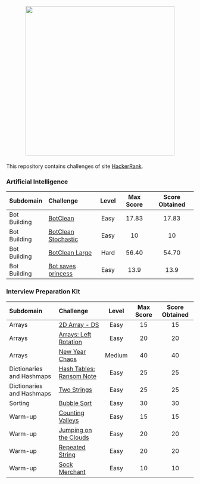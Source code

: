 <div style='float: center; text-align: center; margin-bottom: 20px'>
  <a href='https://www.hackerrank.com/dpcat237' target="_blank">
  <img width="400px" src="https://blog.hackerrank.com/wp-content/uploads/2017/04/logo_HRwordmark2700x670_2-1.png" />
  </a>
</div>

This repository contains challenges of site [HackerRank](https://www.hackerrank.com).


### Artificial Intelligence

| Subdomain    | Challenge                                                    | Level | Max Score | Score Obtained |
| :----------- | :----------------------------------------------------------- | :---: | :-------: | :------------: |
| Bot Building | [BotClean](https://github.com/dpcat237/hackerrank-golang/blob/master/Artificial%20Intelligence/Bot%20Building/bot-clean/main.go) | Easy  |   17.83   |     17.83      |
| Bot Building | [BotClean Stochastic](https://github.com/dpcat237/hackerrank-golang/blob/master/Artificial%20Intelligence/Bot%20Building/bot-clean-stochastic/main.go) | Easy  |    10     |       10       |
| Bot Building | [BotClean Large](https://github.com/dpcat237/hackerrank-golang/blob/master/Artificial%20Intelligence/Bot%20Building/bot-clean-large/main.go) | Hard  |   56.40   |     54.70      |
| Bot Building | [Bot saves princess](https://github.com/dpcat237/hackerrank-golang/blob/master/Artificial%20Intelligence/Bot%20Building/bot-saves-princess/main.go) | Easy  |   13.9    |      13.9      |



### Interview Preparation Kit

| Subdomain                 | Challenge                                                    | Level  | Max Score | Score Obtained |
| :------------------------ | :----------------------------------------------------------- | :----: | :-------: | :------------: |
| Arrays                    | [2D Array - DS](https://github.com/dpcat237/hackerrank-golang/blob/master/Interview%20Preparation%20Kit/Arrays/2d-array-ds/main.go) |  Easy  |    15     |       15       |
| Arrays                    | [Arrays: Left Rotation](https://github.com/dpcat237/hackerrank-golang/blob/master/Interview%20Preparation%20Kit/Arrays/arrays-left-rotation/main.go) |  Easy  |    20     |       20       |
| Arrays                    | [New Year Chaos](https://github.com/dpcat237/hackerrank-golang/blob/master/Interview%20Preparation%20Kit/Arrays/new-year-chaos/main.go) | Medium |    40     |       40       |
| Dictionaries and Hashmaps | [Hash Tables: Ransom Note](https://github.com/dpcat237/hackerrank-golang/blob/master/Interview%20Preparation%20Kit/Dictionaries%20and%20Hashmaps/hash-tables-ransom-notes/main.go) |  Easy  |    25     |       25       |
| Dictionaries and Hashmaps | [Two Strings](https://github.com/dpcat237/hackerrank-golang/blob/master/Interview%20Preparation%20Kit/Dictionaries%20and%20Hashmaps/two-strings/main.go) |  Easy  |    25     |       25       |
| Sorting                   | [Bubble Sort](https://github.com/dpcat237/hackerrank-golang/blob/master/Interview%20Preparation%20Kit/Sorting/bubble-sort/main.go) |  Easy  |    30     |       30       |
| Warm-up                   | [Counting Valleys](https://github.com/dpcat237/hackerrank-golang/blob/master/Interview%20Preparation%20Kit/Warm-up/counting-valleys/main.go)                                             |  Easy  |    15     |       15       |
| Warm-up                   | [Jumping on the Clouds](https://github.com/dpcat237/hackerrank-golang/blob/master/Interview%20Preparation%20Kit/Warm-up/jumping-on-the-cloud/main.go)                                        |  Easy  |    20     |       20       |
| Warm-up                   | [Repeated String](https://github.com/dpcat237/hackerrank-golang/blob/master/Interview%20Preparation%20Kit/Warm-up/repeated-string/main.go)                                              |  Easy  |    20     |       20       |
| Warm-up                   | [Sock Merchant](https://github.com/dpcat237/hackerrank-golang/blob/master/Interview%20Preparation%20Kit/Warm-up/sock-merchant/main.go)                                                |  Easy  |    10     |       10       |


